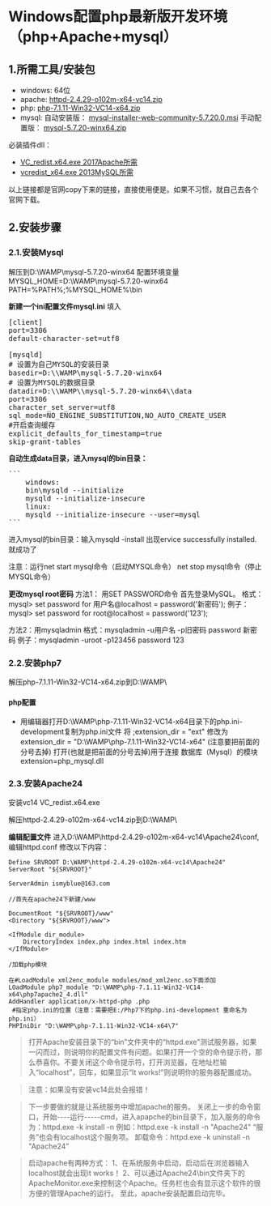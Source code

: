 # Windows配置php最新版开发环境（php+Apache+mysql）


## 1.所需工具/安装包
- windows: 64位
- apache: [httpd-2.4.29-o102m-x64-vc14.zip](https://www.apachehaus.com/cgi-bin/download.plx?dli=AZVFDNaVVQz8EVrtWVuB3MKVlUGR1UwRHVIp1a)
- php: [php-7.1.11-Win32-VC14-x64.zip](http://windows.php.net/downloads/releases/php-7.1.11-Win32-VC14-x64.zip)
- mysql: 
自动安装版： [mysql-installer-web-community-5.7.20.0.msi](https://dev.mysql.com/get/Downloads/MySQLInstaller/mysql-installer-web-community-5.7.20.0.msi) 
手动配置版： [mysql-5.7.20-winx64.zip](https://cdn.mysql.com//Downloads/MySQL-5.7/mysql-5.7.20-winx64.zip)

必装插件dll：

- [VC_redist.x64.exe 2017Apache所需](https://go.microsoft.com/fwlink/?LinkId=746572)
- [vcredist_x64.exe 2013MySQL所需](https://download.microsoft.com/download/F/3/5/F3500770-8A08-488E-94B6-17A1E1DD526F/vcredist_x64.exe)

以上链接都是官网copy下来的链接，直接使用便是。如果不习惯，就自己去各个官网下载。

## 2.安装步骤


### 2.1.安装Mysql

解压到D:\WAMP\mysql-5.7.20-winx64
配置环境变量MYSQL_HOME=D:\WAMP\mysql-5.7.20-winx64
PATH=%PATH%;%MYSQL_HOME%\bin

**新建一个ini配置文件mysql.ini**
填入
<pre>
[client]
port=3306
default-character-set=utf8

[mysqld] 
# 设置为自己MYSQL的安装目录 
basedir=D:\\WAMP\mysql-5.7.20-winx64
# 设置为MYSQL的数据目录 
datadir=D:\\WAMP\\mysql-5.7.20-winx64\\data
port=3306
character_set_server=utf8
sql_mode=NO_ENGINE_SUBSTITUTION,NO_AUTO_CREATE_USER
#开启查询缓存
explicit_defaults_for_timestamp=true
skip-grant-tables
</pre>

**自动生成data目录，进入mysql的bin目录：**
<pre>
```
	windows:
	bin\mysqld --initialize
	mysqld --initialize-insecure
	linux:
	mysqld --initialize-insecure --user=mysql 
```
</pre>
进入mysql的bin目录：输入mysqld -install
出现ervice successfully installed.就成功了

注意：运行net start mysql命令（启动MYSQL命令）
net stop mysql命令（停止MYSQL命令） 

**更改mysql root密码**
方法1： 用SET PASSWORD命令 
首先登录MySQL。 
格式：mysql> set password for 用户名@localhost = password('新密码'); 
例子：mysql> set password for root@localhost = password('123'); 

方法2：用mysqladmin 
格式：mysqladmin -u用户名 -p旧密码 password 新密码 
例子：mysqladmin -uroot -p123456 password 123 

### 2.2.安装php7

解压php-7.1.11-Win32-VC14-x64.zip到D:\WAMP\

#### php配置
- 用编辑器打开D:\WAMP\php-7.1.11-Win32-VC14-x64目录下的php.ini-development复制为php.ini文件
将 ;extension_dir = "ext" 修改为 extension_dir = "D:\WAMP\php-7.1.11-Win32-VC14-x64"   (注意要把前面的分号去掉)
打开(也就是把前面的分号去掉)用于连接 数据库（Mysql）的模块
extension=php_mysql.dll


### 2.3.安装Apache24

安装vc14 VC_redist.x64.exe

解压httpd-2.4.29-o102m-x64-vc14.zip到D:\WAMP\

**编辑配置文件**
进入D:\WAMP\httpd-2.4.29-o102m-x64-vc14\Apache24\conf,编辑httpd.conf
修改以下内容：

```
Define SRVROOT D:\WAMP\httpd-2.4.29-o102m-x64-vc14\Apache24"
ServerRoot "${SRVROOT}"

ServerAdmin ismyblue@163.com

//首先在apache24下新建/www

DocumentRoot "${SRVROOT}/www"
<Directory "${SRVROOT}/www">

<IfModule dir_module>
    DirectoryIndex index.php index.html index.htm
</IfModule>

/加载php模块

在#LoadModule xml2enc_module modules/mod_xml2enc.so下面添加
LOadModule php7_module "D:\WAMP\php-7.1.11-Win32-VC14-x64\php7apache2_4.dll"
AddHandler application/x-httpd-php .php
 #指定php.ini的位置（注意：需要把E:/Php7下的php.ini-development 重命名为 php.ini）
PHPIniDir "D:\WAMP\php-7.1.11-Win32-VC14-x64\7"

```
>打开Apache安装目录下的“bin”文件夹中的“httpd.exe”测试服务器，如果一闪而过，则说明你的配置文件有问题。如果打开一个空的命令提示符，那么恭喜你。不要关闭这个命令提示符，打开浏览器，在地址栏输入“localhost”，回车，如果显示“It works!”则说明你的服务器配置成功。

>注意：如果没有安装vc14此处会报错！

>下一步要做的就是让系统服务中增加apache的服务。
关闭上一步的命令窗口，开始----运行-----cmd，进入apapche的bin目录下，加入服务的命令为：httpd.exe -k install -n
例如：httpd.exe -k install -n "Apache24"
“服务”也会有localhost这个服务项。
卸载命令：httpd.exe -k uninstall -n "Apache24"

>启动apache有两种方式：
1、在系统服务中启动，启动后在浏览器输入localhost就会出现it works！
2、可以通过Apache24\bin文件夹下的ApacheMonitor.exe来控制这个Apache。任务栏也会有显示这个软件的很方便的管理Apache的运行。
至此，apache安装配置启动完毕。
    
